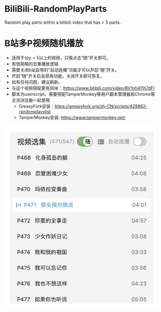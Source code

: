 # BiliBili-RandomPlayParts
Random play parts within a bilibili video that has > 5 parts.

# B站多P视频随机播放
- 适用于分p > 5以上的视频，只需点击“随”开关即可。
- 有很简略的去重播放逻辑
- 需要关闭b站自带的”自动连播“功能才可以开启“随”开关。
- 开启“随”开关后会禁用功能，关闭开关即可恢复。
- 如有任何问题，建议刷新。
- 与这个视频搭配更有风味：(https://www.bilibili.com/video/BV1nh411h7dF)
- 脚本为userscript，需要搭配TamperMonkey等用户脚本管理器和Chrome等主流浏览器一起使用
  - GreasyFork安装：https://greasyfork.org/zh-CN/scripts/429862-randomplayvlist
  - TamperMonkey安装: https://www.tampermonkey.net/

![alt text](https://raw.githubusercontent.com/kenmingwang/BiliBili-RandomPlayParts/main/example.png)
